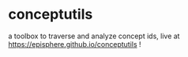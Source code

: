 # conceptutils
a toolbox to traverse and analyze concept ids, live at https://episphere.github.io/conceptutils !
